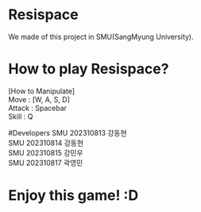 # Resispace
We made of this project in SMU(SangMyung University).

# How to play Resispace?
[How to Manipulate]<br>
Move : [W, A, S, D] <br>
Attack : Spacebar<br>
Skill : Q<br>

#Developers
SMU 202310813 강동현<br>
SMU 202310814 강동현<br>
SMU 202310815 강민우<br>
SMU 202310817 곽영민<br>

# Enjoy this game! :D
